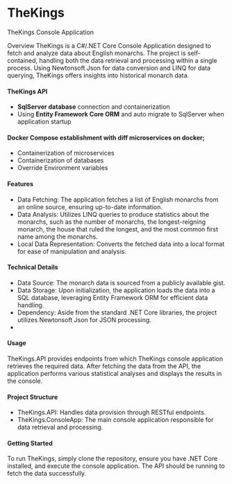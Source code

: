 # TheKings
TheKings Console Application

Overview
TheKings is a C#/.NET Core Console Application designed to fetch and analyze data about English monarchs. The project is self-contained, handling both the data retrieval and processing within a single process. Using Newtonsoft Json for data conversion and LINQ for data querying, TheKings offers insights into historical monarch data.

#### TheKings API
* **SqlServer database** connection and containerization
* Using **Entity Framework Core ORM** and auto migrate to SqlServer when application startup


#### Docker Compose establishment with diff microservices on docker;
* Containerization of microservices
* Containerization of databases
* Override Environment variables


#### Features
* Data Fetching: The application fetches a list of English monarchs from an online source, ensuring up-to-date information.
* Data Analysis: Utilizes LINQ queries to produce statistics about the monarchs, such as the number of monarchs, the longest-reigning monarch, the house that ruled the longest, and the most common first name among the monarchs.
* Local Data Representation: Converts the fetched data into a local format for ease of manipulation and analysis.
  
####  Technical Details
* Data Source: The monarch data is sourced from a publicly available gist.
* Data Storage: Upon initialization, the application loads the data into a SQL database, leveraging Entity Framework ORM for efficient data handling.
* Dependency: Aside from the standard .NET Core libraries, the project utilizes Newtonsoft Json for JSON processing.
* 
#### Usage
TheKings.API provides endpoints from which TheKings console application retrieves the required data. After fetching the data from the API, the application performs various statistical analyses and displays the results in the console.

#### Project Structure
* TheKings.API: Handles data provision through RESTful endpoints.
* TheKings.ConsoleApp: The main console application responsible for data retrieval and processing.

#### Getting Started
To run TheKings, simply clone the repository, ensure you have .NET Core installed, and execute the console application. The API should be running to fetch the data successfully.

